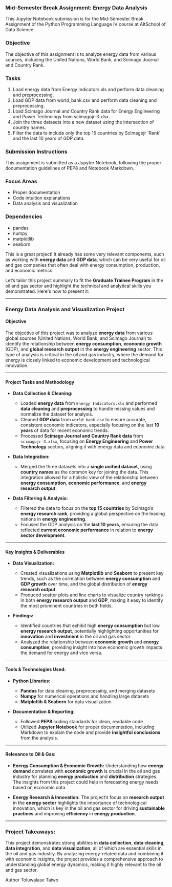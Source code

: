 ### Mid-Semester Break Assignment: Energy Data Analysis

This Jupyter Notebook submission is for the Mid-Semester Break Assignment of the Python Programming Language IV course at AltSchool of Data Science.

### Objective
The objective of this assignment is to analyze energy data from various sources, including the United Nations, World Bank, and Scimago Journal and Country Rank.

### Tasks
1. Load energy data from Energy Indicators.xls and perform data cleaning and preprocessing.
2. Load GDP data from world_bank.csv and perform data cleaning and preprocessing.
3. Load Scimago Journal and Country Rank data for Energy Engineering and Power Technology from scimagojr-3.xlsx.
4. Join the three datasets into a new dataset using the intersection of country names.
5. Filter the data to include only the top 15 countries by Scimagojr 'Rank' and the last 10 years of GDP data.

### Submission Instructions
This assignment is submitted as a Jupyter Notebook, following the proper documentation guidelines of PEP8 and Notebook Markdown.

### Focus Areas
- Proper documentation
- Code intuition explanations
- Data analysis and visualization

### Dependencies
- pandas
- numpy
- matplotlib
- seaborn

This is a great project! It already has some very relevant components, such as working with **energy data** and **GDP data**, which can be very useful for oil and gas companies that often deal with energy consumption, production, and economic metrics.

Let’s tailor this project summary to fit the **Graduate Trainee Program** in the oil and gas sector and highlight the technical and analytical skills you demonstrated. Here's how to present it:

---

### **Energy Data Analysis and Visualization Project**

#### **Objective**  
The objective of this project was to analyze **energy data** from various global sources (United Nations, World Bank, and Scimago Journal) to identify the relationship between **energy consumption**, **economic growth** (GDP), and **global research output** in the **energy engineering** sector. This type of analysis is critical in the oil and gas industry, where the demand for energy is closely linked to economic development and technological innovation.

---

#### **Project Tasks and Methodology**

- **Data Collection & Cleaning:**
   - Loaded **energy data** from `Energy Indicators.xls` and performed **data cleaning** and **preprocessing** to handle missing values and normalize the dataset for analysis.
   - Cleaned **GDP data** from `world_bank.csv` to ensure accurate, consistent economic indicators, especially focusing on the last **10 years** of data for recent economic trends.
   - Processed **Scimago Journal and Country Rank data** from `scimagojr-3.xlsx`, focusing on **Energy Engineering** and **Power Technology** sectors, aligning it with energy data and economic data.

- **Data Integration:**
   - Merged the three datasets into a **single unified dataset**, using **country names** as the common key for joining the data. This integration allowed for a holistic view of the relationship between **energy consumption**, **economic performance**, and **energy research output**.

- **Data Filtering & Analysis:**
   - Filtered the data to focus on the **top 15 countries** by Scimago’s **energy research rank**, providing a global perspective on the leading nations in **energy engineering**.
   - Focused the GDP analysis on the **last 10 years**, ensuring the data reflected **current economic performance** in relation to **energy sector development**.

---

#### **Key Insights & Deliverables**

- **Data Visualization:**  
   - Created visualizations using **Matplotlib** and **Seaborn** to present key trends, such as the correlation between **energy consumption** and **GDP growth** over time, and the global distribution of **energy research output**.
   - Produced scatter plots and line charts to visualize country rankings in both **energy research output** and **GDP**, making it easy to identify the most prominent countries in both fields.

- **Findings:**  
   - Identified countries that exhibit high **energy consumption** but low **energy research output**, potentially highlighting opportunities for **innovation** and **investment** in the oil and gas sector.
   - Analyzed the relationship between **economic growth** and **energy consumption**, providing insight into how economic growth impacts the demand for energy and vice versa.

---

#### **Tools & Technologies Used:**

- **Python Libraries:**  
   - **Pandas** for data cleaning, preprocessing, and merging datasets
   - **Numpy** for numerical operations and handling large datasets
   - **Matplotlib & Seaborn** for data visualization

- **Documentation & Reporting:**  
   - Followed **PEP8** coding standards for clean, readable code
   - Utilized **Jupyter Notebook** for proper documentation, including Markdown to explain the code and provide **insightful conclusions** from the analysis.

---

#### **Relevance to Oil & Gas:**

- **Energy Consumption & Economic Growth:** Understanding how **energy demand** correlates with **economic growth** is crucial in the oil and gas industry for planning **energy production** and **distribution** strategies. The insights from this project could help in forecasting energy needs based on economic data.
  
- **Energy Research & Innovation:** The project’s focus on **research output** in the **energy sector** highlights the importance of technological innovation, which is key in the oil and gas sector for driving **sustainable practices** and improving **efficiency** in **energy production**.

---

### **Project Takeaways:**
This project demonstrates strong abilities in **data collection**, **data cleaning**, **data integration**, and **data visualization**, all of which are essential skills in the oil and gas industry. By analyzing energy-related data and combining it with economic insights, the project provides a comprehensive approach to understanding global energy dynamics, making it highly relevant to the oil and gas sector.



Author
Toluwalase Taiwo
